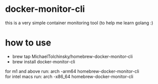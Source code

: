 # docker-monitor-cli
this is a very simple container monitoring tool (to help me learn golang :)

# how to use

- brew tap MichaelTolchinsky/homebrew-docker-monitor-cli
- brew install docker-monitor-cli

for m1 and above run: arch -arm64 homebrew-docker-monitor-cli <br/>
for intel macs run: arch -x86_64 homebrew-docker-monitor-cli
